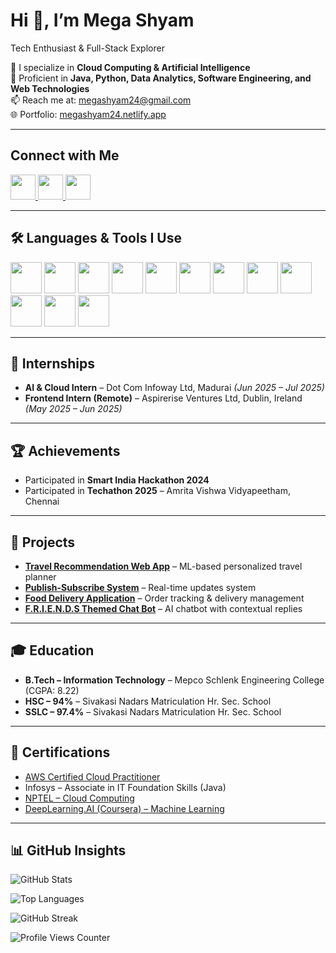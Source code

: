 # Hi 👋, I’m Mega Shyam  
Tech Enthusiast & Full-Stack Explorer  

🌱 I specialize in **Cloud Computing & Artificial Intelligence**  
💬 Proficient in **Java, Python, Data Analytics, Software Engineering, and Web Technologies**  
📫 Reach me at: [megashyam24@gmail.com](mailto:megashyam24@gmail.com)  
🌐 Portfolio: [megashyam24.netlify.app](https://megashyam24.netlify.app)  

---

## Connect with Me  
<p align="left"> 
  <a href="http://linkedin.com/in/mega-shyam-084480311" target="_blank"> 
    <img src="https://cdn.jsdelivr.net/gh/devicons/devicon/icons/linkedin/linkedin-original.svg" width="40px"/> 
  </a> 
  <a href="https://www.instagram.com/mega___shyam" target="_blank"> 
    <img src="https://upload.wikimedia.org/wikipedia/commons/a/a5/Instagram_icon.png" width="40px"/> 
  </a> 
  <a href="https://github.com/megashyam24" target="_blank"> 
    <img src="https://cdn.jsdelivr.net/gh/devicons/devicon/icons/github/github-original.svg" width="40px"/> 
  </a> 
</p>  

---

## 🛠️ Languages & Tools I Use  
<p align="left"> 
  <img src="https://cdn.jsdelivr.net/gh/devicons/devicon/icons/c/c-original.svg" width="50px"/>
  <img src="https://cdn.jsdelivr.net/gh/devicons/devicon/icons/java/java-original.svg" width="50px"/> 
  <img src="https://cdn.jsdelivr.net/gh/devicons/devicon/icons/python/python-original.svg" width="50px"/> 
  <img src="https://cdn.jsdelivr.net/gh/devicons/devicon/icons/html5/html5-original.svg" width="50px"/> 
  <img src="https://cdn.jsdelivr.net/gh/devicons/devicon/icons/css3/css3-original.svg" width="50px"/> 
  <img src="https://cdn.jsdelivr.net/gh/devicons/devicon/icons/javascript/javascript-original.svg" width="50px"/> 
  <img src="https://cdn.jsdelivr.net/gh/devicons/devicon/icons/react/react-original.svg" width="50px"/> 
  <img src="https://cdn.jsdelivr.net/gh/devicons/devicon/icons/nodejs/nodejs-original.svg" width="50px"/> 
  <img src="https://cdn.jsdelivr.net/gh/devicons/devicon/icons/mysql/mysql-original.svg" width="50px"/> 
  <img src="https://cdn.jsdelivr.net/gh/devicons/devicon/icons/mongodb/mongodb-original.svg" width="50px"/> 
  <img src="https://cdn.jsdelivr.net/gh/simple-icons/simple-icons/icons/amazonaws.svg" width="50px"/> 
  <img src="https://cdn.jsdelivr.net/gh/devicons/devicon/icons/googlecloud/googlecloud-original.svg" width="50px"/> 
</p>  

---

## 💼 Internships  
- **AI & Cloud Intern** – Dot Com Infoway Ltd, Madurai *(Jun 2025 – Jul 2025)*  
- **Frontend Intern (Remote)** – Aspirerise Ventures Ltd, Dublin, Ireland *(May 2025 – Jun 2025)*  

---

## 🏆 Achievements  
- Participated in **Smart India Hackathon 2024**  
- Participated in **Techathon 2025** – Amrita Vishwa Vidyapeetham, Chennai  

---

## 🚀 Projects  
- **[Travel Recommendation Web App](https://github.com/megashyam24/travel-app)** – ML-based personalized travel planner  
- **[Publish-Subscribe System](https://github.com/megashyam24/publish-subscribe-system)** – Real-time updates system  
- **[Food Delivery Application](https://github.com/megashyam24/Food-Delivery)** – Order tracking & delivery management  
- **[F.R.I.E.N.D.S Themed Chat Bot](https://github.com/megashyam24/F.R.I.E.N.D.S-CHATBOT)** – AI chatbot with contextual replies  

---

## 🎓 Education  
- **B.Tech – Information Technology** – Mepco Schlenk Engineering College (CGPA: 8.22)  
- **HSC – 94%** – Sivakasi Nadars Matriculation Hr. Sec. School  
- **SSLC – 97.4%** – Sivakasi Nadars Matriculation Hr. Sec. School  

---

## 📜 Certifications  
- [AWS Certified Cloud Practitioner](https://www.credly.com/badges/378d1df8-139b-4a07-b440-4bedc8bda9a7/public_url)  
- Infosys – Associate in IT Foundation Skills (Java)  
- [NPTEL – Cloud Computing](https://drive.google.com/file/d/1sygcMuOEmInqBLOBNMx6Q4jUx3qcJZ5z/view?usp=drive_link)  
- [DeepLearning.AI (Coursera) – Machine Learning](https://coursera.org/share/e0491bbad3d2cbd2500b656676af8685)  

---

## 📊 GitHub Insights  
<p align="left"> 
  <img src="https://github-readme-stats.vercel.app/api?username=megashyam24&show_icons=true&theme=transparent" alt="GitHub Stats" /> 
</p>
<p align="left"> 
  <img src="https://github-readme-stats.vercel.app/api/top-langs/?username=megashyam24&layout=compact&theme=transparent" alt="Top Languages" /> 
</p>
<p align="left"> 
  <img src="https://streak-stats.demolab.com?user=megashyam24&theme=transparent" alt="GitHub Streak" /> 
</p>
<p align="left"> 
  <img src="https://komarev.com/ghpvc/?username=megashyam24&label=Profile%20Views&color=blueviolet&style=for-the-badge" alt="Profile Views Counter" /> 
</p>
